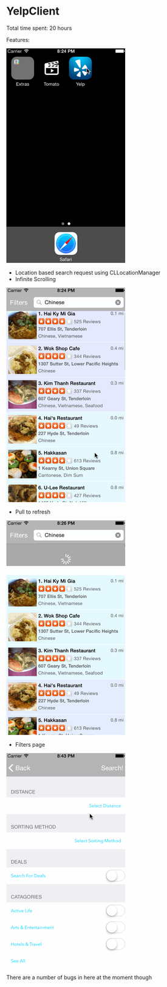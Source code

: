 YelpClient
==========

Total time spent: 20 hours

Features:

![Alt text](/gifs/basics.gif?raw=true "Look at stuff nearby")

- Location based search request using CLLocationManager
- Infinite Scrolling

![Alt text](/gifs/infinite_scroll.gif?raw=true "Scrolling")

- Pull to refresh

![Alt text](/gifs/pull_to_refresh.gif?raw=true "Pull to refresh")

- Filters page

![Alt text](/gifs/filters.gif?raw=true "Filters")

There are a number of bugs in here at the moment though
